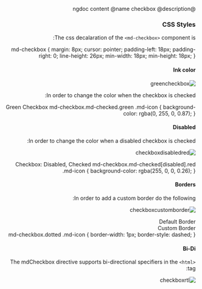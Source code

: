 @ngdoc content
@name checkbox
@description

### CSS Styles

The css decalaration of the `<md-checkbox>` component is:
 
 <hljs lang="css">
 md-checkbox {
   margin: 8px;
   cursor: pointer;
   padding-left: 18px;
   padding-right: 0;
   line-height: 26px;
   min-width: 18px;
   min-height: 18px; 
 }
 </hljs>
 
#### Ink color

![greencheckbox](https://cloud.githubusercontent.com/assets/1292882/8035909/b2130da0-0dfc-11e5-932f-4424d3b46d5b.PNG)

In order to change the color when the checkbox is checked:

<hljs lang="html">
<md-checkbox class="green">
   Green Checkbox
</md-checkbox>
</hljs>

 <hljs lang="css">
 md-checkbox.md-checked.green .md-icon {
  background-color: rgba(0, 255, 0, 0.87);
 }
 </hljs>


#### Disabled 

In order to change the color when a disabled checkbox is checked:

![checkboxdisabledred](https://cloud.githubusercontent.com/assets/1292882/8036177/dc941a86-0dfe-11e5-8892-ac19ec6926fe.PNG)


<hljs lang="html">
<md-checkbox ng-disabled="true" class="red" ng-model="data.cb4" ng-init="data.cb4=true">
  Checkbox: Disabled, Checked
</md-checkbox>
</hljs>

 <hljs lang="css">
md-checkbox.md-checked[disabled].red .md-icon {
  background-color: rgba(255, 0, 0, 0.26);
}
 </hljs>

#### Borders
In order to add a custom border do the following:

![checkboxcustomborder](https://cloud.githubusercontent.com/assets/1292882/8037214/388dd40c-0e05-11e5-82a7-4bfa2541e968.PNG)


<hljs lang="html">
 <div>
  <md-checkbox ng-model="data.cb2" aria-label="Checkbox 2" ng-true-value="'yup'" ng-false-value="'nope'">
   Default Border
  </md-checkbox>
 </div>
 <div>
  <md-checkbox ng-model="data.cb2" aria-label="Checkbox 2" ng-true-value="'yup'" class="dotted" ng-false-value="'nope'">
     Custom Border
  </md-checkbox>
 </div>
</hljs>
<hljs lang="css">
md-checkbox.dotted .md-icon {
 border-width: 1px;
 border-style: dashed;
}
</hljs>



#### Bi-Di

The mdCheckbox directive supports bi-directional specifiers in the `<html>` tag:

![checkboxrtl](https://cloud.githubusercontent.com/assets/1292882/8036091/fb40bcf6-0dfd-11e5-8319-25e68939d1a3.PNG)


<hljs lang="html">
<html dir="rtl">
</hljs>



